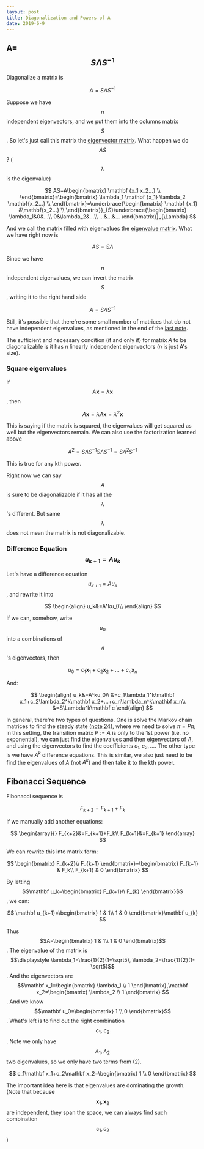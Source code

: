 ```yaml
---
layout: post
title: Diagonalization and Powers of A
date: 2019-6-9
---
```


## A=$$S\Lambda S^{-1}$$

Diagonalize a matrix is

$$
A=S\Lambda S^{-1}\tag{1}
$$

Suppose we have $$n$$ independent eigenvectors, and we put them into the columns matrix $$S$$. So let's just call this matrix the <u>eigenvector matrix</u>. What happen we do $$AS$$? ($$\lambda$$ is the eigenvalue)

$$
AS=A\begin{bmatrix}
\mathbf {x_1 x_2...} \\  
\end{bmatrix}=\begin{bmatrix}
\lambda_1 \mathbf {x_1} \lambda_2 \mathbf{x_2...} \\  
\end{bmatrix}=\underbrace{\begin{bmatrix}
\mathbf {x_1} &\mathbf{x_2...} \\  
\end{bmatrix}}_{S}\underbrace{\begin{bmatrix}
\lambda_1&0&...\\ 
0&\lambda_2&...\\
...&...&...
\end{bmatrix}}_{\Lambda}
$$

And we call the matrix filled with eigenvalues the <u>eigenvalue matrix</u>. What we have right now is 

$$
AS=S\Lambda
$$

Since we have $$n$$ independent eigenvalues, we can invert the matrix $$S$$, writing it to the right hand side 

$$
A=S\Lambda S^{-1}
$$

Still, it's possible that there're some small number of matrices that do not have independent eigenvalues, as mentioned in the end of the [last note](./21_eigenvalues_and_eigenvectors.md). 

The sufficient and necessary condition (if and only if) for matrix $A$ to be diagonalizable is it has $n$ linearly independent eigenvectors ($n$ is just A's size). 

### Square eigenvalues

If $$A\mathbf x=\lambda\mathbf x$$, then 

$$
A\mathbf x=\lambda A\mathbf x=\lambda^2\mathbf x
$$

This is saying if the matrix is squared, the eigenvalues will get squared as well but the eigenvectors remain. We can also use the factorization learned above

$$
A^2=S\Lambda S^{-1}S\Lambda S^{-1}=S\Lambda^2 S^{-1}
$$

This is true for any kth power. 

Right now we can say $$A$$ is sure to be diagonalizable if it has all the $$\lambda$$'s different. But same $$\lambda$$ does not mean the matrix is not diagonalizable. 

### Difference Equation $$u_{k+1}=Au_k$$

Let's have a difference equation $$u_{k+1}=Au_k$$, and rewrite it into

$$
\begin{align}
u_k&=A^ku_0\\
\end{align}
$$

If we can, somehow, write $$u_0$$ into a combinations of $$A$$'s eigenvectors, then 

$$
u_0=c_1\mathbf x_1+c_2\mathbf x_2+...+c_n\mathbf x_n\tag{2}
$$

And:

$$
\begin{align}
u_k&=A^ku_0\\
&=c_1\lambda_1^k\mathbf x_1+c_2\lambda_2^k\mathbf x_2+...+c_n\lambda_n^k\mathbf x_n\\
&=S\Lambda^k\mathbf c
\end{align}
$$

In general, there're two types of questions. One is solve the Markov chain matrices to find the steady state ([note 24](./24_markov_matrices_fourier_series.md)), where we need to solve $\pi=P\pi$; in this setting, the transition matrix $P:=A$ is only to the 1st power (i.e. no exponential), we can just find the eigenvalues and then eigenvectors of $A$, and using the eigenvectors to find the coefficients $c_1,c_2,...$. The other type is we have $A^k$ difference equations. This is similar, we also just need to be find the eigenvalues of $A$ (not $A^k$) and then take it to the kth power. 

## Fibonacci Sequence 

Fibonacci sequence is 

$$
F_{k+2}=F_{k+1}+F_k
$$

If we manually add another equations:

$$
\begin{array}{}
F_{k+2}&=F_{k+1}+F_k\\
F_{k+1}&=F_{k+1}
\end{array}
$$

We can rewrite this into matrix form:

$$
\begin{bmatrix}
F_{k+2}\\
F_{k+1}
\end{bmatrix}=\begin{bmatrix}
F_{k+1} & F_k\\
F_{k+1} & 0
\end{bmatrix}
$$

By letting $$\mathbf u_k=\begin{bmatrix}
F_{k+1}\\
F_{k}
\end{bmatrix}$$, we can:

$$
\mathbf u_{k+1}=\begin{bmatrix}
1 & 1\\
1 & 0
\end{bmatrix}\mathbf u_{k}
$$

Thus $$A=\begin{bmatrix}
1 & 1\\
1 & 0
\end{bmatrix}$$. The eigenvalue of the matrix is $$\displaystyle \lambda_1=\frac{1}{2}(1+\sqrt5), \lambda_2=\frac{1}{2}(1-\sqrt5)$$. And the eigenvectors are $$\mathbf x_1=\begin{bmatrix}
\lambda_1 \\
 1
\end{bmatrix},\mathbf x_2=\begin{bmatrix}
\lambda_2 \\
 1
\end{bmatrix} $$.  And we know $$\mathbf u_0=\begin{bmatrix}
1 \\
0
\end{bmatrix}$$. What's left is to find out the right combination $$c_1,\ c_2$$. Note we only have $$\lambda_1,\ \lambda_2$$ two eigenvalues, so we only have two terms from (2). 

$$
c_1\mathbf x_1+c_2\mathbf x_2=\begin{bmatrix}
1 \\
0
\end{bmatrix}
$$

The important idea here is that eigenvalues are dominating the growth. (Note that because $$\mathbf x_1,\mathbf x_2$$ are independent, they span the space, we can always find such combination $$c_1,c_2$$)

